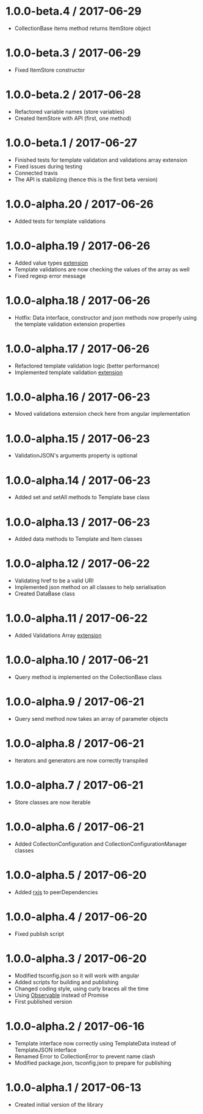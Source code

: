 1.0.0-beta.4 / 2017-06-29
==================

* CollectionBase items method returns ItemStore object

1.0.0-beta.3 / 2017-06-29
==================

* Fixed ItemStore constructor

1.0.0-beta.2 / 2017-06-28
==================

* Refactored variable names (store variables)
* Created ItemStore with API (first, one method)

1.0.0-beta.1 / 2017-06-27
==================

* Finished tests for template validation and validations array extension
* Fixed issues during testing
* Connected travis
* The API is stabilizing (hence this is the first beta version)

1.0.0-alpha.20 / 2017-06-26
==================

* Added tests for template validations

1.0.0-alpha.19 / 2017-06-26
==================

* Added value types [extension](https://github.com/mamund/collection-json/blob/master/extensions/value-types.md)
* Template validations are now checking the values of the array as well
* Fixed regexp error message


1.0.0-alpha.18 / 2017-06-26
==================

* Hotfix: Data interface, constructor and json methods now properly using
the template validation extension properties

1.0.0-alpha.17 / 2017-06-26
==================

* Refactored template validation logic (better performance)
* Implemented template validation [extension](https://github.com/mamund/collection-json/blob/master/extensions/template-validation.md)


1.0.0-alpha.16 / 2017-06-23
==================

* Moved validations extension check here from angular implementation

1.0.0-alpha.15 / 2017-06-23
==================

* ValidationJSON's arguments property is optional

1.0.0-alpha.14 / 2017-06-23
==================

* Added set and setAll methods to Template base class

1.0.0-alpha.13 / 2017-06-23
==================

* Added data methods to Template and Item classes

1.0.0-alpha.12 / 2017-06-22
==================

* Validating href to be a valid URI
* Implemented json method on all classes to help serialisation
* Created DataBase class


1.0.0-alpha.11 / 2017-06-22
==================

* Added Validations Array [extension](https://github.com/collection-json/extensions/blob/master/validation_array.md)

1.0.0-alpha.10 / 2017-06-21
==================

* Query method is implemented on the CollectionBase class

1.0.0-alpha.9 / 2017-06-21
==================

* Query send method now takes an array of parameter objects

1.0.0-alpha.8 / 2017-06-21
==================

* Iterators and generators are now correctly transpiled

1.0.0-alpha.7 / 2017-06-21
==================

* Store classes are now iterable


1.0.0-alpha.6 / 2017-06-21
==================

* Added CollectionConfiguration and CollectionConfigurationManager classes

1.0.0-alpha.5 / 2017-06-20
==================

* Added [rxjs](https://www.npmjs.com/package/rxjs) to peerDependencies

1.0.0-alpha.4 / 2017-06-20
==================

* Fixed publish script

1.0.0-alpha.3 / 2017-06-20
==================

* Modified tsconfig.json so it will work with angular
* Added scripts for building and publishing
* Changed coding style, using curly braces all the time
* Using [Observable](http://reactivex.io/rxjs/class/es6/Observable.js~Observable.html) instead of Promise
* First published version

1.0.0-alpha.2 / 2017-06-16
==================

* Template interface now correctly using TemplateData instead of TemplateJSON interface
* Renamed Error to CollectionError to prevent name clash
* Modified package.json, tsconfig.json to prepare for publishing

1.0.0-alpha.1 / 2017-06-13
==================

* Created initial version of the library
